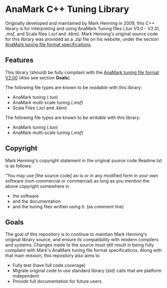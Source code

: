 # AnaMark C++ Tuning Library
Originally developed and maintained by Mark Henning in 2009, this C++ library is for interpreting and using AnaMark Tuning files (*.tun* V0.0 - V2.0), *.msf*, and Scala files (*.scl* and *.kbm*).  Mark Henning's original source code for this library was provided as a *.zip* file on his website, under the section [AnaMark tuning file format specifications](https://www.mark-henning.de/am_downloads_eng.php#Tuning).

## Features
This library (should) be fully compilant with the [AnaMark tuning file format V2.00](https://www.mark-henning.de/files/am/Tuning_File_V2_Doc.pdf) (Also see section **Goals**).

The following file types are known to be *readable* with this library:
- AnaMark tuning (*.tun*)
- AnaMark mutli-scale tuning (*.msf*)
- Scala Files (*.scl* and *.kbm*)

The following file types are known to be *writable* with this library:
- AnaMark tuning (*.tun*)
- AnaMark mutli-scale tuning (*.msf*)

## Copyright
Mark Henning's copyright statement in the original source code Readme.txt is as follows:  

"You may use [the source code] as-is or in any modified form in your own software (non-commercial or commercial) as long as you mention the above copyright somewhere in
- the software
- and the documentation
- and the tuning files written using it. (as comment line)

## Goals
The goal of this repository is to continue to maintian Mark Henning's original library source, and ensure its compatibility with modern compilers and systems.  Changes made to the source must still result in being fully compliant with Mark's AnaMark tuning file format specifications.
Along with that main mission, this repository also aims to
- Fully test (have full code coverage)
- Migrate original code to use standard library (std) calls that are platform independent
- Provide full documentation for future users

